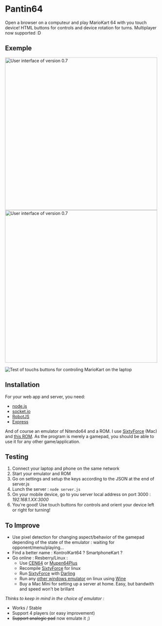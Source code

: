# Pantin64
Open a browser on a computeur and play MarioKart 64 with you touch device!
HTML buttons for controls and device rotation for turns.
Multiplayer now supported :D

## Exemple
<img src="./images/UI_0.7.welcome.png" alt="User interface of version 0.7" width="500x">
<img src="./images/UI_0.7.gamepad" alt="User interface of version 0.7" width="500x">

![Test of touchs buttons for controling MarioKart on the laptop](./images/Pantin64_S_0.5.gif)

## Installation
For your web app and server, you need:
* [node.js](https://nodejs.org/en/)
* [socket.io](http://socket.io/)
* [RobotJS](https://github.com/octalmage/robotjs)
* [Express](https://www.npmjs.com/package/express)

And of course an emulator of Nitendo64 and a ROM. I use [SixtyForce](http://sixtyforce.com/) (Mac) and [this ROM](http://emu-fr.net/v1/module.php?page=programme_detail&type_programme=roms&i=1611).
As the program is merely a gamepad, you should be able to use it for any other game/application.

## Testing
1. Connect your laptop and phone on the same network
2. Start your emulator and ROM
3. Go on settings and setup the keys according to the JSON at the end of server.js
4. Lunch the server : `node server.js`
5. On your mobile device, go to you server local address on port 3000 : *192.168.1.XX:3000*
6. You're good! Use touch buttons for controls and orient your device left or right for turning!

## To Improve
* Use pixel detection for changing aspect/behavior of the gamepad depending of the state of the emulator : waiting for opponent/menu/playing...
* Find a better name : KontrolKart64 ? SmartphoneKart ?
* Go online : Resberry/Linux :
  * Use [CEN64](https://github.com/tj90241/cen64) or [Mupen64Plus](http://www.mupen64plus.org/)
  * Recompile [SixtyForce](http://sixtyforce.com/) for linux
  * Run [SixtyForce](http://sixtyforce.com/) with [Darling](www.darlinghq.org)
  * Run any [other windows emulator](https://en.wikipedia.org/wiki/List_of_video_game_emulators#Nintendo_64) on linux using [Wine](https://www.winehq.org/)
  * Buy a Mac Mini for setting up a server at home. Easy, but bandwith and speed won't be brillant

*Thinks to keep in mind in the choice of emulator :*
  * Works / Stable
  * Support 4 players (or easy improvement)
  * ~~Support analogic pad~~ now emulate it ;)

